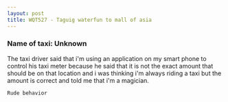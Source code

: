 ```yaml
---
layout: post
title: WQT527 - Taguig waterfun to mall of asia
---
```


### Name of taxi: Unknown

The taxi driver said that i'm using an application on my smart phone to control his taxi meter because he said that it is not the exact amount that should be on that location and i was thinking i'm always riding a taxi but the amount is correct and told me that i'm a magician.

```Rude behavior```
